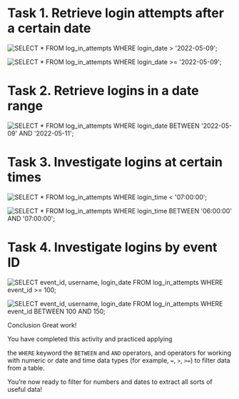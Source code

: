 # Task 1. Retrieve login attempts after a certain date

![SELECT * FROM log_in_attempts WHERE login_date > '2022-05-09';](https://github.com/user-attachments/assets/1c5b570c-5a15-4b6e-90be-1f73e6a43551)

![SELECT * FROM log_in_attempts WHERE login_date >= '2022-05-09';](https://github.com/user-attachments/assets/1fad2b54-09dd-4def-84a3-7769ab35bf9c)


# Task 2. Retrieve logins in a date range

![SELECT * FROM log_in_attempts WHERE login_date BETWEEN '2022-05-09' AND '2022-05-11';](https://github.com/user-attachments/assets/a76d2cbd-c6c0-4c09-8e00-abb8727c15ff)


# Task 3. Investigate logins at certain times

![SELECT * FROM log_in_attempts WHERE login_time < '07:00:00';](https://github.com/user-attachments/assets/0ede4c36-9624-4314-b9cc-8a9b1752264b)

![SELECT * FROM log_in_attempts WHERE login_time BETWEEN '06:00:00' AND '07:00:00';](https://github.com/user-attachments/assets/a602d639-2eb3-4d05-a41d-505754a6eb90)



# Task 4. Investigate logins by event ID

![SELECT event_id, username, login_date FROM log_in_attempts WHERE event_id >= 100;](https://github.com/user-attachments/assets/023a4c4b-cef0-4a31-87f4-243a7c67191e)

![SELECT event_id, username, login_date FROM log_in_attempts WHERE event_id BETWEEN 100 AND 150;](https://github.com/user-attachments/assets/d5fb5e92-2a8b-4875-9c43-fadc8a98b79a)


Conclusion
Great work!

You have completed this activity and practiced applying

the `WHERE` keyword
the `BETWEEN` and `AND` operators, and
operators for working with numeric or date and time data types (for example, `=`, `>`, `>=`)
to filter data from a table.

You’re now ready to filter for numbers and dates to extract all sorts of useful data!


